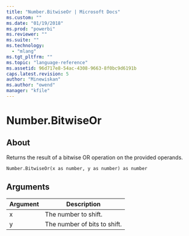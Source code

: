 ```yaml
---
title: "Number.BitwiseOr | Microsoft Docs"
ms.custom: ""
ms.date: "01/19/2018"
ms.prod: "powerbi"
ms.reviewer: ""
ms.suite: ""
ms.technology: 
  - "mlang"
ms.tgt_pltfrm: ""
ms.topic: "language-reference"
ms.assetid: 96d717e8-54ac-4308-9663-8f0bc9d6191b
caps.latest.revision: 5
author: "Minewiskan"
ms.author: "owend"
manager: "kfile"
---
```

# Number.BitwiseOr

  
## About  
Returns the result of a bitwise OR operation on the provided operands.  
  
```  
Number.BitwiseOr(x as number, y as number) as number  
```  
  
## Arguments  
  
|Argument|Description|  
|------------|---------------|  
|x|The number to shift.|  
|y|The number of bits to shift.|  
  
